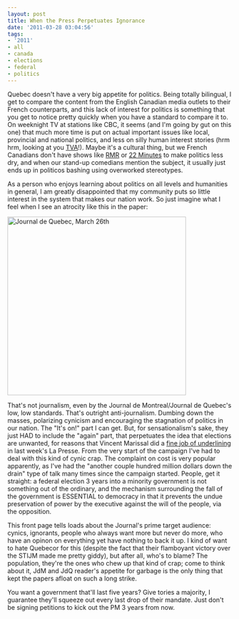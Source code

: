 ```yaml
---
layout: post
title: When the Press Perpetuates Ignorance
date: '2011-03-28 03:04:56'
tags:
- '2011'
- all
- canada
- elections
- federal
- politics
---
```


Quebec doesn't have a very big appetite for politics. Being totally bilingual, I get to compare the content from the English Canadian  media outlets to their French counterparts, and this lack of interest for politics is something that you get to notice pretty quickly when you have a standard to compare it to. On weeknight TV at stations like CBC, it seems (and I'm going by gut on this one) that much more time is put on actual important issues like local, provincial and national politics, and less on silly human interest stories (hrm hrm, looking at you <a href="http://tvanouvelles.ca/lcn/infos/faitsdivers/index.html/">TVA</a>!). Maybe it's a cultural thing, but we French Canadians don't have shows like <a href="http://www.cbc.ca/mercerreport/video.html">RMR</a> or <a href="http://www.cbc.ca/22minutes/">22 Minutes</a> to make politics less dry, and when our stand-up comedians mention the subject, it usually just ends up in politicos bashing using overworked stereotypes. 

As a person who enjoys learning about politics on all levels and humanities in general, I am greatly disappointed that my community puts so little interest in the system that makes our nation work. So just imagine what I feel when I see an atrocity like this in the paper:

<a href="http://maximerousseau.files.wordpress.com/2011/03/img_0159.jpg"><img src="http://maximerousseau.files.wordpress.com/2011/03/img_0159.jpg?w=400" alt="Journal de Quebec, March 26th" title="Journal de Quebec, March 26th" width="400" class="size-medium wp-image-627" /></a>

That's not journalism, even by the Journal de Montreal/Journal de Quebec's low, low standards. That's outright anti-journalism. Dumbing down the masses, polarizing cynicism and encouraging the stagnation of politics in our nation. The "It's on!" part I can get. But, for sensationalism's sake, they just HAD to include the "again" part, that perpetuates the idea that elections are unwanted, for reasons that Vincent Marissal did a <a href="http://www.cyberpresse.ca/chroniqueurs/vincent-marissal/201103/24/01-4382588-mythes-et-cliches-electoraux.php">fine job of underlining</a> in last week's La Presse. From the very start of the campaign I've had to deal with this kind of cynic crap. The complaint on cost is very popular apparently, as I've had the "another couple hundred million dollars down the drain" type of talk many times since the campaign started. People, get it straight: a federal election 3 years into a minority government is not something out of the ordinary, and the mechanism surrounding the fall of the government is ESSENTIAL to democracy in that it prevents the undue preservation of power by the executive against the will of the people, via the opposition. 

This front page tells loads about the Journal's prime target audience: cynics, ignorants, people who always want more but never do more, who have an opinon on everything yet have nothing to back it up. I kind of want to hate Quebecor for this (despite the fact that their flamboyant victory over the STIJM made me pretty giddy), but after all, who's to blame? The population, they're the ones who chew up that kind of crap; come to think about it, JdM and JdQ reader's appetite for garbage is the only thing that kept the papers afloat on such a long strike.

You want a government that'll last five years? Give tories a majority, I guarantee they'll squeeze out every last drop of their mandate. Just don't be signing petitions to kick out the PM 3 years from now. 